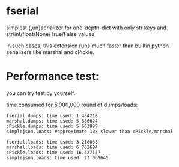 fserial
=======

simplest {,un}serializer for one-depth-dict with only str keys and str/int/float/None/True/False values

in such cases, this extension runs much faster than builtin python serializers like marshal and cPickle.

Performance test:
=======

you can try test.py yourself.

time consumed for 5,000,000 round of dumps/loads:

    fserial.dumps: time used: 1.434218
    marshal.dumps: time used: 5.686624
    cPickle.dumps: time used: 5.663999
    simplejson.loads: #approximate 10x slower than cPickle/marshal

    fserial.loads: time used: 3.218033
    marshal.loads: time used: 6.762694
    cPickle.loads: time used: 16.427137
    simplejson.loads: time used: 23.069645
